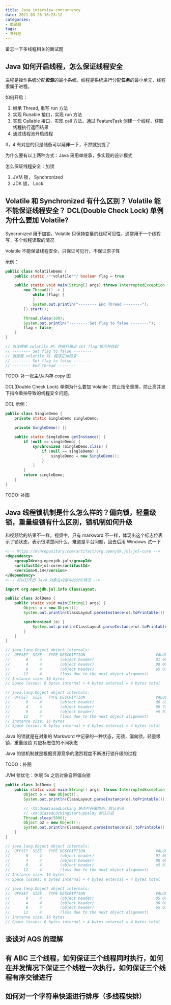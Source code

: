 ```yaml
---
title: Java interview concurrency
date: 2021-03-26 16:23:12
categories:
- 面试题
tags:
- 多线程
---
```


备忘一下多线程相关的面试题

## Java 如何开启线程，怎么保证线程安全

进程是操作系统分配**资源**的最小系统，线程是系统进行分配**任务**的最小单元，线程隶属于进程。

如何开启：

1. 继承 Thread, 重写 run 方法
2. 实现 Runable 接口，实现 run 方法
3. 实现 Callable 接口，实现 call 方法。通过 FeatureTask 创建一个线程，获取线程执行返回结果
4. 通过线程池开启线程

3，4 有对应的只是储备可以延伸一下，不然就别提了

为什么要有以上两种方式：Java 采用单继承，多实现的设计模式

怎么保证线程安全：加锁

1. JVM 锁， Synchronized
2. JDK 锁， Lock

## Volatile 和 Synchronized 有什么区别？ Volatile 能不能保证线程安全？ DCL(Double Check Lock) 单例为什么要加 Volatile?

Syncronized 用于加锁。Volatile 只保持变量的线程可见性，通常用于一个线程写，多个线程读取的情况

Volatile 不能保证线程安全，只保证可见行，不保证原子性

示例：

```java
public class VolatileDemo {
    public static /**volatile**/ boolean flag = true;

    public static void main(String[] args) throws InterruptedException {
        new Thread(() -> {
            while (flag) {
            }
            System.out.println("-------- End Thread --------");
        }).start();

        Thread.sleep(100);
        System.out.println("-------- Set flag to false --------");
        flag = false;
    }
}

// 当注释掉 volatile 时，终端只输出 set flag 提示并挂起
// -------- Set flag to false --------
// 当使用 volatile 时，程序正常结束
// -------- Set flag to false --------
// -------- End Thread --------
```

TODO: 补一张主/从内存 copy 图

DCL(Double Check Lock) 单例为什么要加 Volatile：防止指令重排，防止高并发下指令重拍导致的线程安全问题。

DCL 示例：

```java
public class SingleDemo {
    private static SingleDemo singleDemo;

    private SingleDemo() {}

    public static SingleDemo getInstance() {
        if (null == singleDemo) {
            synchronized (SingleDemo.class) {
                if (null == singleDemo) {
                    singleDemo = new SingleDemo();
                }
            }
        }
        return singleDemo;
    }
}
```

TODO: 补图

## Java 线程锁机制是什么怎么样的？偏向锁，轻量级锁，重量级锁有什么区别，锁机制如何升级

和视频给的结果不一样，视频中，只有 markword 不一样，体现出这个标志位表示了锁状态，表示很清楚问什么，难道是平台问题，回去后用 Windows 试一下
```xml
<!-- https://mvnrepository.com/artifact/org.openjdk.jol/jol-core -->
<dependency>
    <groupId>org.openjdk.jol</groupId>
    <artifactId>jol-core</artifactId>
    <version>0.14</version>
</dependency>
<!-- 可以打印出 Java 对象在内存中的分布情况 -->
```

```java
import org.openjdk.jol.info.ClassLayout;

public class JolDemo {
    public static void main(String[] args) {
        Object o = new Object();
        System.out.println(ClassLayout.parseInstance(o).toPrintable());

        synchronized (o) {
            System.out.println(ClassLayout.parseInstance(o).toPrintable());
        }
    }
}

// java.lang.Object object internals:
//  OFFSET  SIZE   TYPE DESCRIPTION                               VALUE
//       0     4        (object header)                           01 00 00 00 (00000001 00000000 00000000 00000000) (1)
//       4     4        (object header)                           00 00 00 00 (00000000 00000000 00000000 00000000) (0)
//       8     4        (object header)                           e5 01 00 f8 (11100101 00000001 00000000 11111000) (-134217243)
//      12     4        (loss due to the next object alignment)
// Instance size: 16 bytes
// Space losses: 0 bytes internal + 4 bytes external = 4 bytes total

// java.lang.Object object internals:
//  OFFSET  SIZE   TYPE DESCRIPTION                               VALUE
//       0     4        (object header)                           d0 a9 41 0d (11010000 10101001 01000001 00001101) (222407120)
//       4     4        (object header)                           00 70 00 00 (00000000 01110000 00000000 00000000) (28672)
//       8     4        (object header)                           e5 01 00 f8 (11100101 00000001 00000000 11111000) (-134217243)
//      12     4        (loss due to the next object alignment)
// Instance size: 16 bytes
// Space losses: 0 bytes internal + 4 bytes external = 4 bytes total
```

Java 的锁就是在对象的 Markword 中记录的一种状态，无锁，偏向锁，轻量级锁，重量级锁 对应标志位的不同状态

Java 的锁机制就是根据资源竞争的激烈程度不断进行锁升级的过程

TODO：补图

JVM 锁优化：休眠 5s 之后对象自带偏向锁
```java
public class JolDemo {
    public static void main(String[] args) throws InterruptedException {
        Object o = new Object();
        System.out.println(ClassLayout.parseInstance(o).toPrintable());

        // -XX:UseBiasedLocking 是否打开偏向所，默认关闭
        // -XX:BiasedLockingStartupDelay 默认开启
        Thread.sleep(5000);
        Object o2 = new Object();
        System.out.println(ClassLayout.parseInstance(o2).toPrintable());
    }
}

// java.lang.Object object internals:
//  OFFSET  SIZE   TYPE DESCRIPTION                               VALUE
//       0     4        (object header)                           01 00 00 00 (00000001 00000000 00000000 00000000) (1)
//       4     4        (object header)                           00 00 00 00 (00000000 00000000 00000000 00000000) (0)
//       8     4        (object header)                           e5 01 00 f8 (11100101 00000001 00000000 11111000) (-134217243)
//      12     4        (loss due to the next object alignment)
// Instance size: 16 bytes
// Space losses: 0 bytes internal + 4 bytes external = 4 bytes total

// java.lang.Object object internals:
//  OFFSET  SIZE   TYPE DESCRIPTION                               VALUE
//       0     4        (object header)                           05 00 00 00 (00000101 00000000 00000000 00000000) (5)
//       4     4        (object header)                           00 00 00 00 (00000000 00000000 00000000 00000000) (0)
//       8     4        (object header)                           e5 01 00 f8 (11100101 00000001 00000000 11111000) (-134217243)
//      12     4        (loss due to the next object alignment)
// Instance size: 16 bytes
// Space losses: 0 bytes internal + 4 bytes external = 4 bytes total
```

## 谈谈对 AQS 的理解

## 有 ABC 三个线程，如何保证三个线程同时执行，如何在并发情况下保证三个线程一次执行，如何保证三个线程有序交错进行

## 如何对一个字符串快速进行排序（多线程快排）
